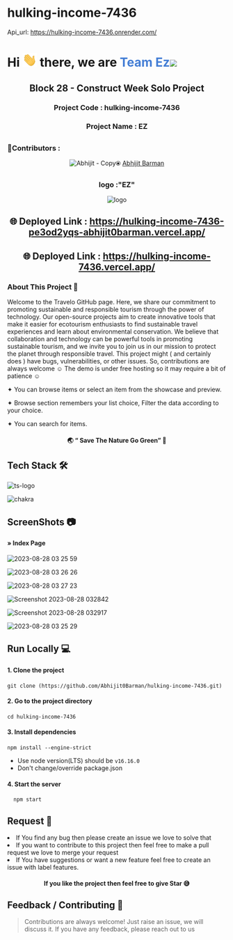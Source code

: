 # hulking-income-7436

Api_url: https://hulking-income-7436.onrender.com/

# Hi <img src="https://raw.githubusercontent.com/ABSphreak/ABSphreak/master/gifs/Hi.gif" width="33"> there, we are <span style="color: #447ED5">Team Ez</span><img src="https://camo.githubusercontent.com/d3359cb00ab0b5ed8f2e1fe3fceb4fbaf3b614340f8c0db99c17b9f50b351770/68747470733a2f2f656d6f6a69732e736c61636b6d6f6a69732e636f6d2f656d6f6a69732f696d616765732f313533313834393433302f343234362f626c6f622d73756e676c61737365732e6769663f31353331383439343330" width="33">

                                                 


<div align="center">
       
 <h2>Block 28 - Construct Week Solo Project</h2>
 <h3>Project Code : hulking-income-7436 </h3>
  <h3>Project Name : EZ </h3>
  

 </div>


##




<div align="center">
<h3 align="left">👷Contributors :</h3>
 

 ![Abhijit - Copy](https://github.com/Anburaj07/vogue-pocket-8479/assets/118152296/3d67baa2-3855-44e9-859a-f5cf120e27a3)⦿ [Abhijit Barman](https://github.com/Abhijit0Barman)    
</div>

##

<div align="center">

 <h3>logo :"EZ"</h3>

![logo](https://github.com/Abhijit0Barman/hulking-income-7436/assets/113384779/a7d6e8fc-f486-41b3-a74e-ce5cad8307a3)



 

 
 ## 🌐 Deployed Link : https://hulking-income-7436-pe3od2yqs-abhijit0barman.vercel.app/
 ## 🌐 Deployed Link : https://hulking-income-7436.vercel.app/
 

          
 

 </div>









  


<h3 align="left"> About This Project 📖</h3>


 
 <div aling="left">
  <p>   Welcome to the Travelo GitHub page. Here, we share our commitment to promoting sustainable and responsible tourism through the power of technology. Our open-source projects aim to create innovative tools that make it easier for ecotourism enthusiasts to find sustainable travel experiences and learn about environmental conservation. We believe that collaboration and technology can be powerful tools in promoting sustainable tourism, and we invite you to join us in our mission to protect the planet through responsible travel.
This project might ( and certainly does ) have bugs, vulnerabilities, or other issues. So, contributions are always welcome ☺
 The demo is under free hosting so it may require a bit of patience ☺ </p>



  
 </div>
   
    

✦ You can browse items or select an item from the showcase and preview.

✦ Browse section remembers your list choice, Filter the data according to your choice.

✦ You can search for items.
 <div align="center">
   <h4> 🌏 “ Save The Nature   Go Green” 🌴 </h4>
   </div>
   
   

##


## Tech Stack 🛠
![ts-logo](https://github.com/Abhijit0Barman/hulking-income-7436/assets/113384779/59352def-543c-4438-95fc-ebb01b1aa615)

<img width="998" alt="chakra" src="https://github.com/Abhijit0Barman/hulking-income-7436/assets/113384779/94a89e6a-18d0-4be4-a7e2-25e70e03ad7b">

##
## ScreenShots 📷
<h4>» Index Page </h4>

![2023-08-28 03 25 59](https://github.com/Abhijit0Barman/hulking-income-7436/assets/113384779/fe5d1a13-bd0f-483a-bce0-4bc1a760bb5b)

![2023-08-28 03 26 26](https://github.com/Abhijit0Barman/hulking-income-7436/assets/113384779/e935f7c1-ba07-4691-b7ca-53633ec4dc04)

![2023-08-28 03 27 23](https://github.com/Abhijit0Barman/hulking-income-7436/assets/113384779/47ad17f0-794e-46d3-8365-dc52d580c3ce)

 ![Screenshot 2023-08-28 032842](https://github.com/Abhijit0Barman/hulking-income-7436/assets/113384779/e6e08da5-f117-4b90-a5a1-77a247b0c2c9)

![Screenshot 2023-08-28 032917](https://github.com/Abhijit0Barman/hulking-income-7436/assets/113384779/35d0ddd5-2be6-4ec5-9363-a1de0d365a24)

 ![2023-08-28 03 25 29](https://github.com/Abhijit0Barman/hulking-income-7436/assets/113384779/df97d2d3-4074-40ff-ac10-9cd2d10d5fc0)

 ##
   

 
 ##
 
## Run Locally  💻

<h4>1. Clone the project </h4>

```
git clone (https://github.com/Abhijit0Barman/hulking-income-7436.git)

```

<h4>2. Go to the project directory </h4> 

```
cd hulking-income-7436
```
<h4>3. Install dependencies </h4> 

```
npm install --engine-strict
```
- Use node version(LTS) should be `v16.16.0`
- Don't change/override package.json


<h4>4. Start the server </h4>

```
  npm start
```
##

## Request  🤗
<div>
<li>If You find any bug then please create an issue we love to solve that</li>
<li>If you want to contribute to this project then feel free to make a pull request we love to merge your request</li>
<li>If You have suggestions or want a new feature feel free to create an issue with label features.</li>
 </div>
   
  <div align="center">
   <h4>  If you like the project then feel free to give Star 😅</h4>
   </div>
  
 ## Feedback / Contributing 🤝
 > Contributions are always welcome! Just raise an issue, we will discuss it.
  > If you have any feedback, please reach out to us <a href="mailto: abhijitbarman96@gmail.com"></a>




 






